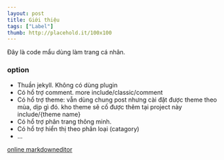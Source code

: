 ```yaml
---
layout: post
title: Giới thiệu
tags: ["Label"]
thumb: http://placehold.it/100x100
---
```

Đây là code mẩu dùng làm trang cá nhân.
<!-- more -->
<h3>option</h3>

<ul>
<li>Thuần jekyll. Không có dùng plugin</li>
<li>Có hổ trợ comment. more include/classic/comment</li>
<li>Có hổ trợ theme: vẫn dùng chung post nhưng cài đặt được theme theo mùa, dịp gì đó. kho theme sẽ cố được thêm tại project này include/{theme name}</li>
<li>Có hổ trợ phân trang thông minh.</li>
<li>Có hổ trợ hiển thị theo phân loại (catagory)</li>
<li>...</li>
</ul>

<p><a href="http://www.ctrlshift.net/project/markdowneditor/">online markdowneditor</a></p>